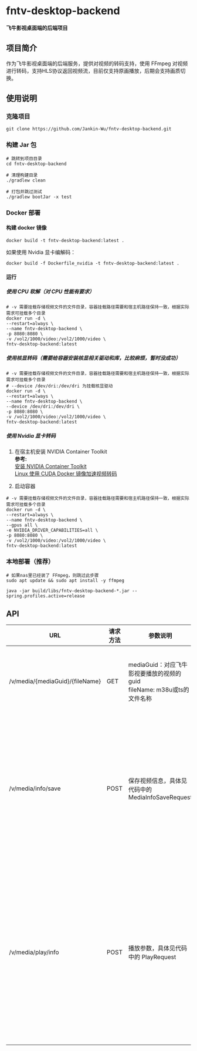 # fntv-desktop-backend
**飞牛影视桌面端的后端项目**

## 项目简介
作为飞牛影视桌面端的后端服务，提供对视频的转码支持，使用 FFmpeg 对视频进行转码，支持HLS协议返回视频流，目前仅支持原画播放，后期会支持画质切换。

## 使用说明
### 克隆项目
```shell
git clone https://github.com/Jankin-Wu/fntv-desktop-backend.git
```
### 构建 Jar 包
```shell
# 跳转到项目目录
cd fntv-desktop-backend

# 清理构建目录
./gradlew clean

# 打包并跳过测试
./gradlew bootJar -x test
```
### Docker 部署

#### 构建 docker 镜像

```shell
docker build -t fntv-desktop-backend:latest .
```
如果使用 Nvidia 显卡编解码：
```shell
docker build -f Dockerfile_nvidia -t fntv-desktop-backend:latest .
```
#### 运行
##### 使用 CPU 软解（对 CPU 性能有要求）
```shell
# -v 需要挂载存储视频文件的文件目录，容器挂载路径需要和宿主机路径保持一致，根据实际需求可挂载多个目录
docker run -d \
--restart=always \
--name fntv-desktop-backend \
-p 8080:8080 \
-v /vol2/1000/video:/vol2/1000/video \
fntv-desktop-backend:latest
```

##### 使用核显转码（需要给容器安装核显相关驱动和库，比较麻烦，暂时没成功）
```shell
# -v 需要挂载存储视频文件的文件目录，容器挂载路径需要和宿主机路径保持一致，根据实际需求可挂载多个目录
# --device /dev/dri:/dev/dri 为挂载核显驱动
docker run -d \
--restart=always \
--name fntv-desktop-backend \
--device /dev/dri:/dev/dri \
-p 8080:8080 \
-v /vol2/1000/video:/vol2/1000/video \
fntv-desktop-backend:latest
```
##### 使用 Nvidia 显卡转码
1. 在宿主机安装 NVIDIA Container Toolkit</br>
**参考:**</br>
[安装 NVIDIA Container Toolkit](https://docs.nvidia.com/datacenter/cloud-native/container-toolkit/latest/install-guide.html)</br>
[Linux 使用 CUDA Docker 镜像加速视频转码](https://www.cnblogs.com/myzony/p/18270956/linux-cuda-docker-video-transcoding)

2. 启动容器
```shell
# -v 需要挂载存储视频文件的文件目录，容器挂载路径需要和宿主机路径保持一致，根据实际需求可挂载多个目录
docker run -d \
--restart=always \
--name fntv-desktop-backend \
--gpus all \
-e NVIDIA_DRIVER_CAPABILITIES=all \
-p 8080:8080 \
-v /vol2/1000/video:/vol2/1000/video \
fntv-desktop-backend:latest
```
### 本地部署（推荐）

```shell
# 如果nas里已经装了 FFmpeg，则跳过此步骤
sudo apt update && sudo apt install -y ffmpeg
```

```shell
java -jar build/libs/fntv-desktop-backend-*.jar --spring.profiles.active=release
```
## API

| URL                            | 请求方法 | 参数说明                                                    | 接口说明                                          |
|--------------------------------|------|---------------------------------------------------------|-----------------------------------------------|
| /v/media/{mediaGuid}/{fileName} | GET  | mediaGuid：对应飞牛影视要播放的视频的guid<br/> fileName: m38u或ts的文件名称 | 提供给播放器使用的HLS协议接口                              |
| /v/media/info/save          | POST | 保存视频信息，具体见代码中的 MediaInfoSaveRequest                     | 在播放前需要调用这个接口将视频信息传递给后端，用于后续视频转码               |
| /v/media/play/info         | POST  | 播放参数，具体见代码中的 PlayRequest                                               | 在播放前或修改播放参数后需要调用这个接口将播放参数传递给后端，返回 HLS 协议的 URL |

